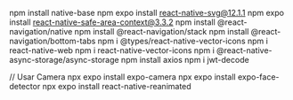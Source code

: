 

npm install native-base 
npm expo install react-native-svg@12.1.1
npm expo install react-native-safe-area-context@3.3.2
npm install @react-navigation/native
npm install @react-navigation/stack
npm install @react-navigation/bottom-tabs
npm i @types/react-native-vector-icons
npm i react-native-web
npm i react-native-vector-icons
npm i @react-native-async-storage/async-storage
npm install axios
npm i jwt-decode

// Usar Camera
npx expo install expo-camera
npx expo install expo-face-detector
npx expo install react-native-reanimated
